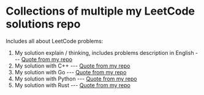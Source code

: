 # Collections of multiple my LeetCode solutions repo

Includes all about LeetCode problems:

1. My solution explain / thinking, includes problems description in English --- [Quote from my repo](https://github.com/algorithms-box/leetcode-thinking)
2. My solution with C++ --- [Quote from my repo](https://github.com/algorithms-box/leetcode-cpp)
3. My solution with Go --- [Quote from my repo](https://github.com/algorithms-box/leetcode-go)
4. My solution with Python --- [Quote from my repo](https://github.com/algorithms-box/leetcode-python)
5. My solution with Rust --- [Quote from my repo](https://github.com/algorithms-box/leetcode-rust)
